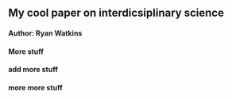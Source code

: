 ## My cool paper on interdicsiplinary science
#### Author: Ryan Watkins

#### More stuff
#### add more stuff
#### more more stuff
